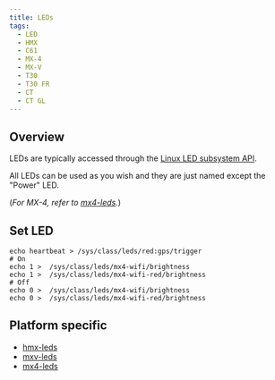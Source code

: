 ```yaml
---
title: LEDs
tags:
  - LED
  - HMX
  - C61
  - MX-4
  - MX-V
  - T30
  - T30 FR
  - CT
  - CT GL
---
```


## Overview
LEDs are typically accessed through the [Linux LED subsystem API](https://docs.kernel.org/leds/leds-class.html).

All LEDs can be used as you wish and they are just named except the "Power" LED.

(*For MX-4, refer to [mx4-leds](mx4/leds.md).*)

## Set LED
```
echo heartbeat > /sys/class/leds/red:gps/trigger
# On
echo 1 >  /sys/class/leds/mx4-wifi/brightness
echo 1 >  /sys/class/leds/mx4-wifi-red/brightness
# Off
echo 0 >  /sys/class/leds/mx4-wifi/brightness
echo 0 >  /sys/class/leds/mx4-wifi-red/brightness
```

## Platform specific

- [hmx-leds](hmx/leds.md)
- [mxv-leds](mxv/leds.md)
- [mx4-leds](mx4/leds.md)
